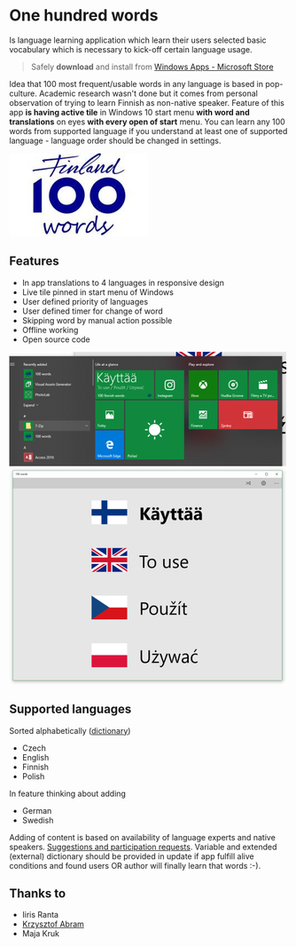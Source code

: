# One hundred words
Is language learning application which learn their users selected basic vocabulary which is necessary to kick-off certain language usage.

> 
> Safely **download** and install from [Windows Apps - Microsoft Store](https://www.microsoft.com/store/productId/9MWRDJGPXZ6Q)
> 

Idea that 100 most frequent/usable words in any language is based in pop-culture. Academic research wasn't done but it comes from personal observation of trying to learn Finnish as non-native speaker.
Feature of this app **is having active tile** in Windows 10 start menu **with word and translations** on eyes **with every open of start** menu.
You can learn any 100 words from supported language if you understand at least one of supported language - language order should be changed in settings.

    
![100 Finnish words logo](documentation/100words-logo-250.png?raw=true "100 words")

## Features
* In app translations to 4 languages in responsive design
* Live tile pinned in start menu of Windows
* User defined priority of languages
* User defined timer for change of word
* Skipping word by manual action possible
* Offline working
* Open source code

![100 Finnish words screenshot 1](documentation/screenshot-metro-ui-thumb.png?raw=true "100 words start menu screenshot")
![100 Finnish words screenshot 2](documentation/screenshot-desktop-thumb.png?raw=true "100 words desktop app screenshot")

## Supported languages
Sorted alphabetically ([dictionary](https://github.com/microkost/100-finnish-words/blob/master/100words/Dictionary.cs))
* Czech
* English
* Finnish
* Polish

In feature thinking about adding
* German
* Swedish

Adding of content is based on availability of language experts and native speakers. [Suggestions and participation requests](https://goo.gl/forms/a72Osyz1Bpu4mqq22).
Variable and extended (external) dictionary should be provided in update if app fulfill alive conditions and found users OR author will finally learn that words :-). 

## Thanks to
* Iiris Ranta
* [Krzysztof Abram](https://github.com/ChristopherAbram)
* Maja Kruk